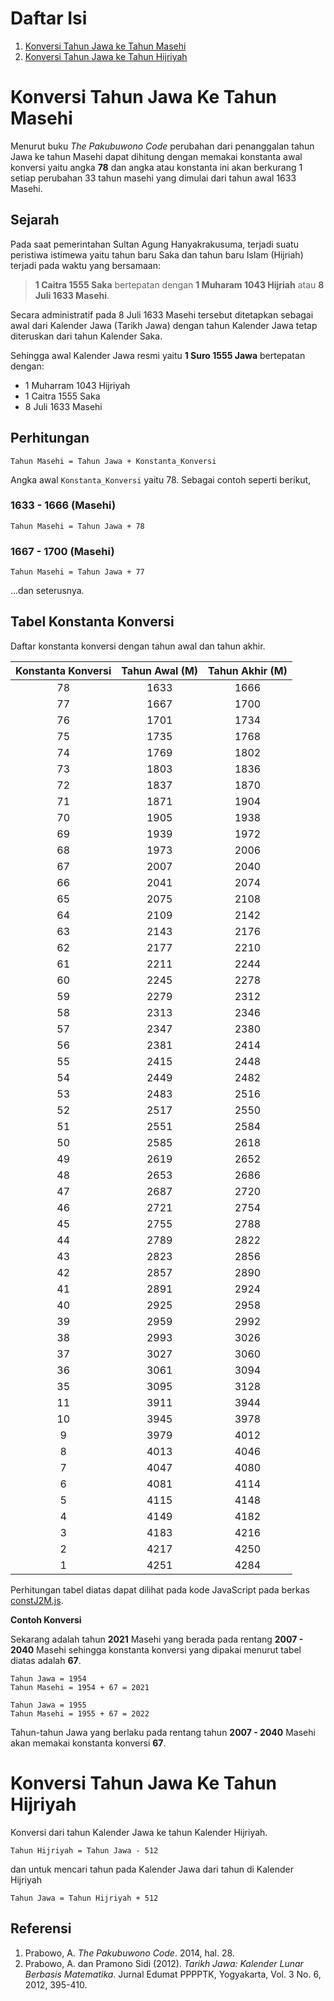 # Daftar Isi

1. [Konversi Tahun Jawa ke Tahun Masehi](#Konversi-Tahun-Jawa-Ke-Tahun-Masehi)
2. [Konversi Tahun Jawa ke Tahun Hijriyah](#Konversi-Tahun-Jawa-Ke-Tahun-Hijriyah)

# Konversi Tahun Jawa Ke Tahun Masehi

Menurut buku _The Pakubuwono Code_ perubahan dari penanggalan tahun Jawa ke tahun Masehi dapat dihitung dengan memakai konstanta awal konversi yaitu angka **78** dan angka atau konstanta ini akan berkurang 1 setiap perubahan 33 tahun masehi yang dimulai dari tahun awal 1633 Masehi.

## Sejarah

Pada saat pemerintahan Sultan Agung Hanyakrakusuma, terjadi suatu peristiwa istimewa yaitu tahun baru Saka dan tahun baru Islam (Hijriah) terjadi pada waktu yang bersamaan:

> **1 Caitra 1555 Saka** bertepatan dengan **1 Muharam 1043 Hijriah** atau **8 Juli 1633 Masehi**.

Secara administratif pada 8 Juli 1633 Masehi tersebut ditetapkan sebagai awal dari Kalender Jawa (Tarikh Jawa) dengan tahun Kalender Jawa tetap diteruskan dari tahun Kalender Saka.

Sehingga awal Kalender Jawa resmi yaitu **1 Suro 1555 Jawa** bertepatan dengan:

- 1 Muharram 1043 Hijriyah
- 1 Caitra 1555 Saka
- 8 Juli 1633 Masehi

## Perhitungan

```
Tahun Masehi = Tahun Jawa + Konstanta_Konversi
```

Angka awal `Konstanta_Konversi` yaitu 78. Sebagai contoh seperti berikut,

### 1633 - 1666 (Masehi)

`Tahun Masehi = Tahun Jawa + 78`

### 1667 - 1700 (Masehi)

`Tahun Masehi = Tahun Jawa + 77`

...dan seterusnya.

## Tabel Konstanta Konversi

Daftar konstanta konversi dengan tahun awal dan tahun akhir.

| Konstanta Konversi | Tahun Awal (M) | Tahun Akhir (M) |
| :----------------: | :------------: | :-------------: |
|         78         |      1633      |      1666       |
|         77         |      1667      |      1700       |
|         76         |      1701      |      1734       |
|         75         |      1735      |      1768       |
|         74         |      1769      |      1802       |
|         73         |      1803      |      1836       |
|         72         |      1837      |      1870       |
|         71         |      1871      |      1904       |
|         70         |      1905      |      1938       |
|         69         |      1939      |      1972       |
|         68         |      1973      |      2006       |
|         67         |      2007      |      2040       |
|         66         |      2041      |      2074       |
|         65         |      2075      |      2108       |
|         64         |      2109      |      2142       |
|         63         |      2143      |      2176       |
|         62         |      2177      |      2210       |
|         61         |      2211      |      2244       |
|         60         |      2245      |      2278       |
|         59         |      2279      |      2312       |
|         58         |      2313      |      2346       |
|         57         |      2347      |      2380       |
|         56         |      2381      |      2414       |
|         55         |      2415      |      2448       |
|         54         |      2449      |      2482       |
|         53         |      2483      |      2516       |
|         52         |      2517      |      2550       |
|         51         |      2551      |      2584       |
|         50         |      2585      |      2618       |
|         49         |      2619      |      2652       |
|         48         |      2653      |      2686       |
|         47         |      2687      |      2720       |
|         46         |      2721      |      2754       |
|         45         |      2755      |      2788       |
|         44         |      2789      |      2822       |
|         43         |      2823      |      2856       |
|         42         |      2857      |      2890       |
|         41         |      2891      |      2924       |
|         40         |      2925      |      2958       |
|         39         |      2959      |      2992       |
|         38         |      2993      |      3026       |
|         37         |      3027      |      3060       |
|         36         |      3061      |      3094       |
|         35         |      3095      |      3128       |
|         11         |      3911      |      3944       |
|         10         |      3945      |      3978       |
|         9          |      3979      |      4012       |
|         8          |      4013      |      4046       |
|         7          |      4047      |      4080       |
|         6          |      4081      |      4114       |
|         5          |      4115      |      4148       |
|         4          |      4149      |      4182       |
|         3          |      4183      |      4216       |
|         2          |      4217      |      4250       |
|         1          |      4251      |      4284       |

Perhitungan tabel diatas dapat dilihat pada kode JavaScript pada berkas [constJ2M.js](constJ2M.js).

**Contoh Konversi**

Sekarang adalah tahun **2021** Masehi yang berada pada rentang **2007 - 2040** Masehi sehingga konstanta konversi yang dipakai menurut tabel diatas adalah **67**.

```
Tahun Jawa = 1954
Tahun Masehi = 1954 + 67 = 2021

Tahun Jawa = 1955
Tahun Masehi = 1955 + 67 = 2022
```

Tahun-tahun Jawa yang berlaku pada rentang tahun **2007 - 2040** Masehi akan memakai konstanta konversi **67**.

# Konversi Tahun Jawa Ke Tahun Hijriyah

Konversi dari tahun Kalender Jawa ke tahun Kalender Hijriyah.

```
Tahun Hijriyah = Tahun Jawa - 512
```

dan untuk mencari tahun pada Kalender Jawa dari tahun di Kalender Hijriyah

```
Tahun Jawa = Tahun Hijriyah + 512
```

## Referensi

1. Prabowo, A. _The Pakubuwono Code_. 2014, hal. 28.
2. Prabowo, A. dan Pramono Sidi (2012). _Tarikh Jawa: Kalender Lunar Berbasis Matematika_. Jurnal Edumat PPPPTK, Yogyakarta, Vol. 3 No. 6, 2012, 395-410.
